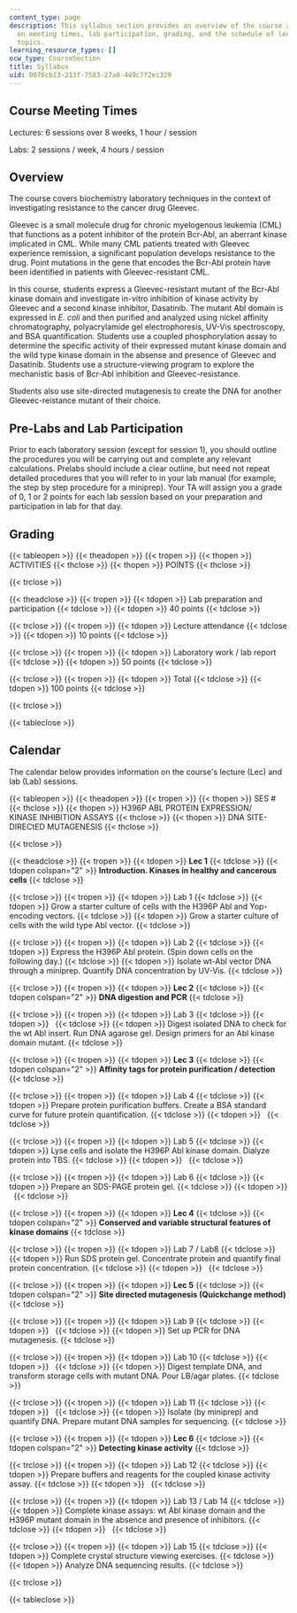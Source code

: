 ```yaml
---
content_type: page
description: This syllabus section provides an overview of the course and information
  on meeting times, lab participation, grading, and the schedule of lecture and lab
  topics.
learning_resource_types: []
ocw_type: CourseSection
title: Syllabus
uid: 0076cb13-213f-7583-27a0-449c7f2ec329
---
```


Course Meeting Times
--------------------

Lectures: 6 sessions over 8 weeks, 1 hour / session

Labs: 2 sessions / week, 4 hours / session

Overview
--------

The course covers biochemistry laboratory techniques in the context of investigating resistance to the cancer drug Gleevec.

Gleevec is a small molecule drug for chronic myelogenous leukemia (CML) that functions as a potent inhibitor of the protein Bcr-Abl, an aberrant kinase implicated in CML. While many CML patients treated with Gleevec experience remission, a significant population develops resistance to the drug. Point mutations in the gene that encodes the Bcr-Abl protein have been identified in patients with Gleevec-resistant CML.

In this course, students express a Gleevec-resistant mutant of the Bcr-Abl kinase domain and investigate in-vitro inhibition of kinase activity by Gleevec and a second kinase inhibitor, Dasatinib. The mutant Abl domain is expressed in _E. coli_ and then purified and analyzed using nickel affinity chromatography, polyacrylamide gel electrophoresis, UV-Vis spectroscopy, and BSA quantification. Students use a coupled phosphorylation assay to determine the specific activity of their expressed mutant kinase domain and the wild type kinase domain in the absense and presence of Gleevec and Dasatinib. Students use a structure-viewing program to explore the mechanistic basis of Bcr-Abl inhibition and Gleevec-resistance.

Students also use site-directed mutagenesis to create the DNA for another Gleevec-reistance mutant of their choice.

Pre-Labs and Lab Participation
------------------------------

Prior to each laboratory session (except for session 1), you should outline the procedures you will be carrying out and complete any relevant calculations. Prelabs should include a clear outline, but need not repeat detailed procedures that you will refer to in your lab manual (for example, the step by step procedure for a miniprep). Your TA will assign you a grade of 0, 1 or 2 points for each lab session based on your preparation and participation in lab for that day.

Grading
-------

{{< tableopen >}}
{{< theadopen >}}
{{< tropen >}}
{{< thopen >}}
ACTIVITIES
{{< thclose >}}
{{< thopen >}}
POINTS
{{< thclose >}}

{{< trclose >}}

{{< theadclose >}}
{{< tropen >}}
{{< tdopen >}}
Lab preparation and participation
{{< tdclose >}}
{{< tdopen >}}
40 points
{{< tdclose >}}

{{< trclose >}}
{{< tropen >}}
{{< tdopen >}}
Lecture attendance
{{< tdclose >}}
{{< tdopen >}}
10 points
{{< tdclose >}}

{{< trclose >}}
{{< tropen >}}
{{< tdopen >}}
Laboratory work / lab report
{{< tdclose >}}
{{< tdopen >}}
50 points
{{< tdclose >}}

{{< trclose >}}
{{< tropen >}}
{{< tdopen >}}
Total
{{< tdclose >}}
{{< tdopen >}}
100 points
{{< tdclose >}}

{{< trclose >}}

{{< tableclose >}}

Calendar
--------

The calendar below provides information on the course's lecture (Lec) and lab (Lab) sessions.

{{< tableopen >}}
{{< theadopen >}}
{{< tropen >}}
{{< thopen >}}
SES #
{{< thclose >}}
{{< thopen >}}
H396P ABL PROTEIN EXPRESSION/ KINASE INHIBITION ASSAYS
{{< thclose >}}
{{< thopen >}}
DNA SITE-DIRECtED MUTAGENESIS
{{< thclose >}}

{{< trclose >}}

{{< theadclose >}}
{{< tropen >}}
{{< tdopen >}}
**Lec 1**
{{< tdclose >}}
{{< tdopen colspan="2" >}}
**Introduction. Kinases in healthy and cancerous cells**
{{< tdclose >}}

{{< trclose >}}
{{< tropen >}}
{{< tdopen >}}
Lab 1
{{< tdclose >}}
{{< tdopen >}}
Grow a starter culture of cells with the H396P Abl and Yop-encoding vectors.
{{< tdclose >}}
{{< tdopen >}}
Grow a starter culture of cells with the wild type Abl vector.
{{< tdclose >}}

{{< trclose >}}
{{< tropen >}}
{{< tdopen >}}
Lab 2
{{< tdclose >}}
{{< tdopen >}}
Express the H396P Abl protein. (Spin down cells on the following day.)
{{< tdclose >}}
{{< tdopen >}}
Isolate wt-Abl vector DNA through a miniprep. Quantify DNA concentration by UV-Vis.
{{< tdclose >}}

{{< trclose >}}
{{< tropen >}}
{{< tdopen >}}
**Lec 2**
{{< tdclose >}}
{{< tdopen colspan="2" >}}
**DNA digestion and PCR**
{{< tdclose >}}

{{< trclose >}}
{{< tropen >}}
{{< tdopen >}}
Lab 3
{{< tdclose >}}
{{< tdopen >}}
 
{{< tdclose >}}
{{< tdopen >}}
Digest isolated DNA to check for the wt Abl insert. Run DNA agarose gel. Design primers for an Abl kinase domain mutant.
{{< tdclose >}}

{{< trclose >}}
{{< tropen >}}
{{< tdopen >}}
**Lec 3**
{{< tdclose >}}
{{< tdopen colspan="2" >}}
**Affinity tags for protein purification / detection**
{{< tdclose >}}

{{< trclose >}}
{{< tropen >}}
{{< tdopen >}}
Lab 4
{{< tdclose >}}
{{< tdopen >}}
Prepare protein purification buffers. Create a BSA standard curve for future protein quantification.
{{< tdclose >}}
{{< tdopen >}}
 
{{< tdclose >}}

{{< trclose >}}
{{< tropen >}}
{{< tdopen >}}
Lab 5
{{< tdclose >}}
{{< tdopen >}}
Lyse cells and isolate the H396P Abl kinase domain. Dialyze protein into TBS.
{{< tdclose >}}
{{< tdopen >}}
 
{{< tdclose >}}

{{< trclose >}}
{{< tropen >}}
{{< tdopen >}}
Lab 6
{{< tdclose >}}
{{< tdopen >}}
Prepare an SDS-PAGE protein gel.
{{< tdclose >}}
{{< tdopen >}}
 
{{< tdclose >}}

{{< trclose >}}
{{< tropen >}}
{{< tdopen >}}
**Lec 4**
{{< tdclose >}}
{{< tdopen colspan="2" >}}
**Conserved and variable structural features of kinase domains**
{{< tdclose >}}

{{< trclose >}}
{{< tropen >}}
{{< tdopen >}}
Lab 7 / Lab8
{{< tdclose >}}
{{< tdopen >}}
Run SDS protein gel. Concentrate protein and quantify final protein concentration.
{{< tdclose >}}
{{< tdopen >}}
 
{{< tdclose >}}

{{< trclose >}}
{{< tropen >}}
{{< tdopen >}}
**Lec 5**
{{< tdclose >}}
{{< tdopen colspan="2" >}}
**Site directed mutagenesis (Quickchange method)**
{{< tdclose >}}

{{< trclose >}}
{{< tropen >}}
{{< tdopen >}}
Lab 9
{{< tdclose >}}
{{< tdopen >}}
 
{{< tdclose >}}
{{< tdopen >}}
Set up PCR for DNA mutagenesis.
{{< tdclose >}}

{{< trclose >}}
{{< tropen >}}
{{< tdopen >}}
Lab 10
{{< tdclose >}}
{{< tdopen >}}
 
{{< tdclose >}}
{{< tdopen >}}
Digest template DNA, and transform storage cells with mutant DNA. Pour LB/agar plates.
{{< tdclose >}}

{{< trclose >}}
{{< tropen >}}
{{< tdopen >}}
Lab 11
{{< tdclose >}}
{{< tdopen >}}
 
{{< tdclose >}}
{{< tdopen >}}
Isolate (by miniprep) and quantify DNA. Prepare mutant DNA samples for sequencing.
{{< tdclose >}}

{{< trclose >}}
{{< tropen >}}
{{< tdopen >}}
**Lec 6**
{{< tdclose >}}
{{< tdopen colspan="2" >}}
**Detecting kinase activity**
{{< tdclose >}}

{{< trclose >}}
{{< tropen >}}
{{< tdopen >}}
Lab 12
{{< tdclose >}}
{{< tdopen >}}
Prepare buffers and reagents for the coupled kinase activity assay.
{{< tdclose >}}
{{< tdopen >}}
 
{{< tdclose >}}

{{< trclose >}}
{{< tropen >}}
{{< tdopen >}}
Lab 13 / Lab 14
{{< tdclose >}}
{{< tdopen >}}
Complete kinase assays: wt Abl kinase domain and the H396P mutant domain in the absence and presence of inhibitors.
{{< tdclose >}}
{{< tdopen >}}
 
{{< tdclose >}}

{{< trclose >}}
{{< tropen >}}
{{< tdopen >}}
Lab 15
{{< tdclose >}}
{{< tdopen >}}
Complete crystal structure viewing exercises.
{{< tdclose >}}
{{< tdopen >}}
Analyze DNA sequencing results.
{{< tdclose >}}

{{< trclose >}}

{{< tableclose >}}